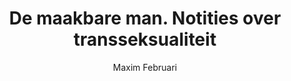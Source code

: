 ---
title: "De maakbare man. Notities over transseksualiteit"
author: "Maxim Februari"
isbn: "9044623184"
isbn13: "9789044623185"
rating: "4"
publisher: "Uitgeverij Prometheus"
pages: "128"
publishYear: "2013"
read: "2019"
goodreads_id: "17451512"
---